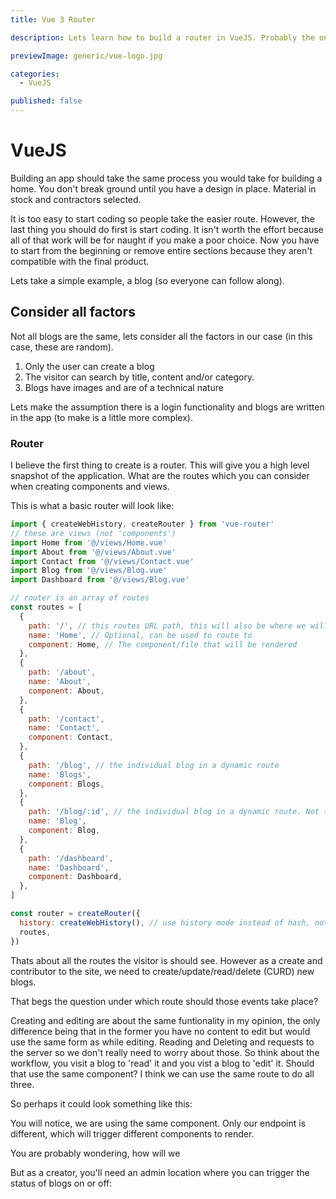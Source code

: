 ```yaml
---
title: Vue 3 Router

description: Lets learn how to build a router in VueJS. Probably the one part that will give you a high level snapshot of the application. There is where you should start when designing a new application.

previewImage: generic/vue-logo.jpg

categories:
  - VueJS

published: false
---
```


# VueJS

Building an app should take the same process you would take for building a home. You don't break ground until you have a design in place. Material in stock and contractors selected.

It is too easy to start coding so people take the easier route. However, the last thing you should do first is start coding. It isn't worth the effort because all of that work will be for naught if you make a poor choice. Now you have to start from the beginning or remove entire sections because they aren't compatible with the final product.

Lets take a simple example, a blog (so everyone can follow along).

## Consider all factors

Not all blogs are the same, lets consider all the factors in our case (in this case, these are random).

1. Only the user can create a blog
2. The visitor can search by title, content and/or category.
3. Blogs have images and are of a technical nature

Lets make the assumption there is a login functionality and blogs are written in the app (to make is a little more complex).

### Router

I believe the first thing to create is a router. This will give you a high level snapshot of the application. What are the routes which you can consider when creating components and views.

This is what a basic router will look like:

```javascript
import { createWebHistory, createRouter } from 'vue-router'
// these are views (not 'components')
import Home from '@/views/Home.vue'
import About from '@/views/About.vue'
import Contact from '@/views/Contact.vue'
import Blog from '@/views/Blog.vue'
import Dashboard from '@/views/Blog.vue'

// router is an array of routes
const routes = [
  {
    path: '/', // this routes URL path, this will also be where we will showcase all the blogs
    name: 'Home', // Optional, can be used to route to
    component: Home, // The component/file that will be rendered
  },
  {
    path: '/about',
    name: 'About',
    component: About,
  },
  {
    path: '/contact',
    name: 'Contact',
    component: Contact,
  },
  {
    path: '/blog', // the individual blog in a dynamic route
    name: 'Blogs',
    component: Blogs,
  },
  {
    path: '/blog/:id', // the individual blog in a dynamic route. Not the :id can be targeted via $route.params.id (and if you name it som thing like :blogId, it will be $route.params.blogId)
    name: 'Blog',
    component: Blog,
  },
  {
    path: '/dashboard',
    name: 'Dashboard',
    component: Dashboard,
  },
]

const router = createRouter({
  history: createWebHistory(), // use history mode instead of hash, note how it is done differently then Vue2
  routes,
})
```

Thats about all the routes the visitor is should see. However as a create and contributor to the site, we need to create/update/read/delete (CURD) new blogs.

That begs the question under which route should those events take place?

Creating and editing are about the same funtionality in my opinion, the only difference being that in the former you have no content to edit but would use the same form as while editing. Reading and Deleting and requests to the server so we don't really need to worry about those. So think about the workflow, you visit a blog to 'read' it and you vist a blog to 'edit' it. Should that use the same component? I think we can use the same route to do all three.

So perhaps it could look something like this:

You will notice, we are using the same component. Only our endpoint is different, which will trigger different components to render.

You are probably wondering, how will we

But as a creator, you'll need an admin location where you can trigger the status of blogs on or off:
